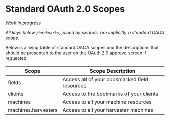 # Standard OAuth 2.0 Scopes

*Work in progress*

*All keys below `/bookmarks`, joined by periods, are implicitly a standard OADA scope.*

Below is a living table of standard OADA scopes and the descriptions that should
be presented to the user on the OAuth 2.0 approve screen if requested.

| Scope | Scope Description |
| ----- | ----------------- |
| fields | Access all of your bookmarked field resources |
| clients | Access to the bookmarks of your clients |
| machines | Access to all your machine resources |
| machines.harvesters | Access to all your harvester machines |
